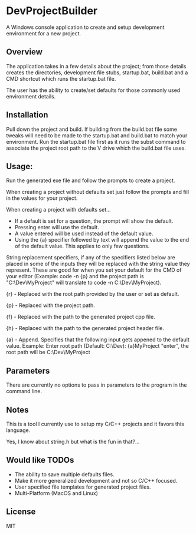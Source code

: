 DevProjectBuilder
=======

A Windows console application to create and setup development environment for a new project.

Overview
--------
The application takes in a few details about the project; from those details creates the directories, development file stubs, startup.bat, build.bat and a CMD shortcut which runs the startup.bat file.

The user has the ability to create/set defaults for those commonly used environment details.

Installation
------------
Pull down the project and build. If building from the build.bat file some tweaks will need to be made to the startup.bat and build.bat to match your environment.  Run the startup.bat file first as it runs the subst command to associate the project root path to the V drive which the build.bat file uses.

Usage:
-------
Run the generated exe file and follow the prompts to create a project.

When creating a project without defaults set just follow the prompts and fill in the values for your project.

When creating a project with defaults set...
 - If a default is set for a question, the prompt will show the default.
 - Pressing enter will use the default.
 - A value entered will be used instead of the default value.
 - Using the {a} specifier followed by text will append the value to the end of the default value.  This applies to only few questions.

String replacement specifiers, if any of the specifiers listed below are placed in some of the inputs they will be replaced with the string value they represent.  These are good for when you set your default for the CMD of your editor (Example: code -n {p} and the project path is "C:\Dev\MyProject" will translate to code -n C:\Dev\MyProject).

{r} - Replaced with the root path provided by the user or set as default.

{p} - Replaced with the project path.

{f} - Replaced with the path to the generated project cpp file.

{h} - Replaced with the path to the generated project header file.

{a} - Append. Specifies that the following input gets appened to the default value. Example: Enter root path (Default: C:\Dev\): {a}MyProject "enter", the root path will be C:\Dev\MyProject

Parameters
----------
There are currently no options to pass in parameters to the program in the command line.

Notes
-----
This is a tool I currently use to setup my C/C++ projects and it favors this language.

Yes, I know about string.h but what is the fun in that?...

Would like TODOs
----------------
- The ability to save multiple defaults files.
- Make it more generalized development and not so C/C++ focused.
- User specified file templates for generated project files.
- Multi-Platform (MacOS and Linux)

License
-------
MIT